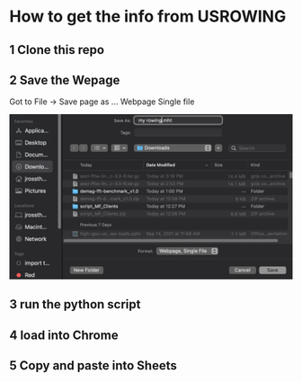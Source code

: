 # How to get the info from USROWING

## 1 Clone this repo

## 2 Save the Wepage
Got to File -> Save page as ... Webpage Single file

![file Menu](https://github.com/drj-ross/trra/blob/33d64a4692d8f699125b5cdedf65fe38c10a8446/images/Screen%20Shot%202021-09-16%20at%204.17.07%20PM.png)

## 3 run the python script

## 4 load into Chrome

## 5 Copy and paste into Sheets
